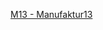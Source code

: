 [M13 - Manufaktur13](https://github.com/thoreg/m13/tree/main/m13/static/img/Manufaktur13_Plakat_2020.jpg)
